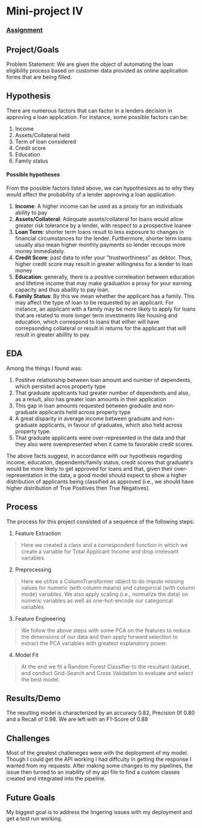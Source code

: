 # Mini-project IV

### [Assignment](assignment.md)

## Project/Goals
 Problem Statement: We are given the object of automating the loan eligibility process based on customer data provided as online application forms that are being filled. 

## Hypothesis
There are numerous factors that can factor in a lenders decision in approving a loan application. For instance, some possible factors can be:
1. Income
2. Assets/Collateral held
3. Term of loan considered
4. Credit score
5. Education
6. Family status

#### Possible hypotheses
From the possible factors listed above, we can hypothesizes as to why they would affect the probability of a lender approving a loan application. 

1. **Income**: A higher income can be used as a proxiy for an individuals ability to pay
2. **Assets/Collateral**: Adequate assets/collateral for loans would allow greater risk tolerance by a lender, with respect to a prospective loanee
3. **Loan Term**: shorter term loans result to less exposure to changes in financial circumstances for the lender. Furthermore, shorter term loans usually also mean higher monthly payments so lender recoups more money immediately.
4. **Credit Score**: past data to infer your "trustworthiness" as debtor. Thus, higher credit score may result in greater willingness for a lender to loan money
5. **Education**: generally, there is a positive correleation between education and lifetime income that may make graduation a proxy for your earning capacity and thus abaility to pay loan. 
6. **Family Status**: By this we mean whether the applicant has a family. This may affect the type of loan to be requested by an applicant. For instance, an applicant with a family may be more likely to apply for loans that are related to more longer term investments like housing and education, which correspond to loans that either will have correpsonding collateral or result in returns for the applicant that will result in greater abillity to pay. 

## EDA 
Among the things I found was:
1. Postitve relationship between loan amount and number of dependents, which persisted acros property type
2. That graduate applicants had greater number of dependents and also, as a result, also has greater loan amounts in their application
3. This gap in loan amounts requested between graduate and non-graduate applicants held across property type
3. A great disparity in average income between graduate and non-graduate applicants, in favour of graduates, which also held across property type.
4. That graduate applicants were over-represented in the data and that they also were overepresented when it came to favorable credit scores. 

The above facts suggest, in accordance with our hypothesis regarding income, education, dependents/family status, credit scores that graduate's would be more likely to get approved for loans and that, given their over-representation in the data, a good model should expect to show a higher distribution of applicants being classified as approved (i.e., we should have higher distribution of True Positives then True Negatives). 

## Process
The process for this project consisted of a sequence of the following steps:
1. Feature Extraction
> Here we created a class and a correspondent function in which we create a variable for Total Applicant Income and drop irrelevant variables.
2. Preprocessing
> Here we utilize a ColumnTransformer object to do impute missing values for numeric (with column means) and categorical (with column mode) variables. We also apply scaling (i.e., normalize the data) on numeric variables as well as one-hot-encode our categorical variables
3. Feature Engineering
> We follow the above steps with some PCA on the features to reduce the dimensions of our data and then apply forward selection to extract the PCA variables with greatest explanatory power.
4. Model Fit
> At the end we fit a Random Forest Classifier to the resultant dataset, and conduct Grid-Search and Cross Validation to evaluate and select the best model. 


## Results/Demo
The resulting model is characterized by an accuracy 0.82, Precision 0f 0.80 and a Recall of 0.98. We are left with an F1-Score of 0.88

## Challenges 
Most of the greatest challeneges were with the deployment of my model. Though I could get the API working I had diffculty in getting the response I wanted from my requests. After making some changes to my pipelines, the issue then turned to an inability of my api file to find a custom classes created and integrated into the pipeline. 

## Future Goals
My biggest goal is to address the lingering issues with my deployment and get a test run working. 
